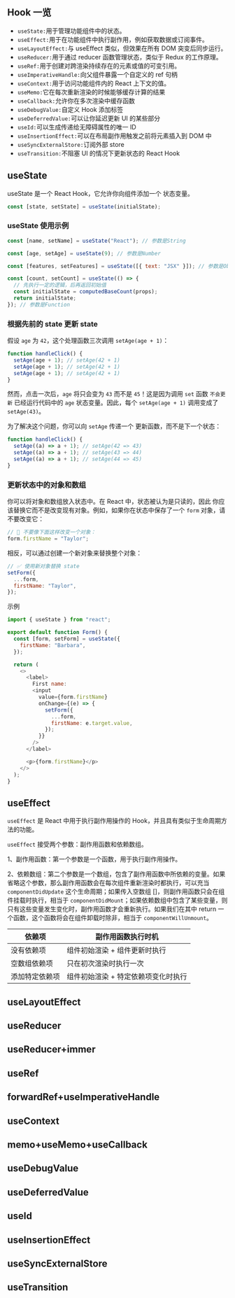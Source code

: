 ## Hook 一览

- `useState:`用于管理功能组件中的状态。
- `useEffect:`用于在功能组件中执行副作用，例如获取数据或订阅事件。
- `useLayoutEffect:`与 useEffect 类似，但效果在所有 DOM 突变后同步运行。
- `useReducer:`用于通过 reducer 函数管理状态，类似于 Redux 的工作原理。
- `useRef:`用于创建对跨渲染持续存在的元素或值的可变引用。
- `useImperativeHandle:`向父组件暴露一个自定义的 ref 句柄
- `useContext:`用于访问功能组件内的 React 上下文的值。
- `useMemo:`它在每次重新渲染的时候能够缓存计算的结果
- `useCallback:`允许你在多次渲染中缓存函数
- `useDebugValue:`自定义 Hook 添加标签
- `useDeferredValue:`可以让你延迟更新 UI 的某些部分
- `useId:`可以生成传递给无障碍属性的唯一 ID
- `useInsertionEffect:`可以在布局副作用触发之前将元素插入到 DOM 中
- `useSyncExternalStore:`订阅外部 store
- `useTransition:`不阻塞 UI 的情况下更新状态的 React Hook

## useState

useState 是一个 React Hook，它允许你向组件添加一个 状态变量。

```js
const [state, setState] = useState(initialState);
```

### useState 使用示例

```js
const [name, setName] = useState("React"); // 参数是String

const [age, setAge] = useState(9); // 参数是Number

const [features, setFeatures] = useState([{ text: "JSX" }]); // 参数是Object

const [count, setCount] = useState(() => {
  // 先执行一定的逻辑，后再返回初始值
  const initialState = computedBaseCount(props);
  return initialState;
}); // 参数是Function
```

### 根据先前的 state 更新 state

假设 `age` 为 `42`，这个处理函数三次调用 `setAge(age + 1)`：

```js
function handleClick() {
  setAge(age + 1); // setAge(42 + 1)
  setAge(age + 1); // setAge(42 + 1)
  setAge(age + 1); // setAge(42 + 1)
}
```

然而，点击一次后，`age` 将只会变为 `43` 而不是 `45`！这是因为调用 `set` 函数 `不会更新` 已经运行代码中的 `age` 状态变量。因此，每个 `setAge(age + 1)` 调用变成了 `setAge(43)`。

为了解决这个问题，你可以向 `setAge` 传递一个 更新函数，而不是下一个状态：

```js
function handleClick() {
  setAge((a) => a + 1); // setAge(42 => 43)
  setAge((a) => a + 1); // setAge(43 => 44)
  setAge((a) => a + 1); // setAge(44 => 45)
}
```

### 更新状态中的对象和数组

你可以将对象和数组放入状态中。在 React 中，状态被认为是只读的，因此 你应该替换它而不是改变现有对象。例如，如果你在状态中保存了一个 `form` 对象，请不要改变它：

```js
// 🚩 不要像下面这样改变一个对象：
form.firstName = "Taylor";
```

相反，可以通过创建一个新对象来替换整个对象：

```js
// ✅ 使用新对象替换 state
setForm({
  ...form,
  firstName: "Taylor",
});
```

示例

```js
import { useState } from "react";

export default function Form() {
  const [form, setForm] = useState({
    firstName: "Barbara",
  });

  return (
    <>
      <label>
        First name:
        <input
          value={form.firstName}
          onChange={(e) => {
            setForm({
              ...form,
              firstName: e.target.value,
            });
          }}
        />
      </label>

      <p>{form.firstName}</p>
    </>
  );
}
```

## useEffect

`useEffect` 是 React 中用于执行副作用操作的 Hook，并且具有类似于生命周期方法的功能。

`useEffect` 接受两个参数：副作用函数和依赖数组。

1、副作用函数：第一个参数是一个函数，用于执行副作用操作。

2、依赖数组：第二个参数是一个数组，包含了副作用函数中所依赖的变量。如果省略这个参数，那么副作用函数会在每次组件重新渲染时都执行，可以充当 `componentDidUpdate` 这个生命周期；如果传入空数组 []，则副作用函数只会在组件挂载时执行，相当于 `componentDidMount`；如果依赖数组中包含了某些变量，则只有这些变量发生变化时，副作用函数才会重新执行。如果我们在其中 return 一个函数，这个函数将会在组件卸载时除非，相当于 `componentWillUnmount`。

| 依赖项         | 副作用函数执行时机                  |
| -------------- | ----------------------------------- |
| 没有依赖项     | 组件初始渲染 + 组件更新时执行       |
| 空数组依赖项   | 只在初次渲染时执行一次              |
| 添加特定依赖项 | 组件初始渲染 + 特定依赖项变化时执行 |

## useLayoutEffect

## useReducer

## useReducer+immer

## useRef

## forwardRef+useImperativeHandle

## useContext

## memo+useMemo+useCallback

## useDebugValue

## useDeferredValue

## useId

## useInsertionEffect

## useSyncExternalStore

## useTransition
